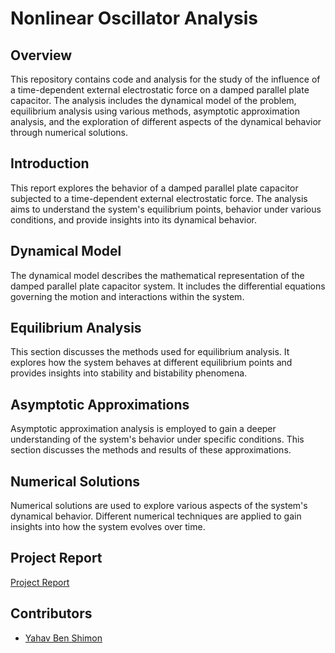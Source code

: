 # Nonlinear Oscillator Analysis

## Overview
This repository contains code and analysis for the study of the influence of a time-dependent external electrostatic force on a damped parallel plate capacitor.
The analysis includes the dynamical model of the problem, equilibrium analysis using various methods, asymptotic approximation analysis,
and the exploration of different aspects of the dynamical behavior through numerical solutions.

## Introduction
This report explores the behavior of a damped parallel plate capacitor subjected to a time-dependent external electrostatic force. The analysis aims to understand the system's equilibrium points,
behavior under various conditions, and provide insights into its dynamical behavior.

## Dynamical Model
The dynamical model describes the mathematical representation of the damped parallel plate capacitor system. It includes the differential equations governing the motion and interactions within the system.

## Equilibrium Analysis
This section discusses the methods used for equilibrium analysis. It explores how the system behaves at different equilibrium points and provides insights into stability and bistability phenomena.

## Asymptotic Approximations
Asymptotic approximation analysis is employed to gain a deeper understanding of the system's behavior under specific conditions. This section discusses the methods and results of these approximations.

## Numerical Solutions
Numerical solutions are used to explore various aspects of the system's dynamical behavior. Different numerical techniques are applied to gain insights into how the system evolves over time.

## Project Report
[Project Report](https://github.com/YahavBenShimon/Nonlinear-Oscillator-Analysis/files/12708362/Project.Report.pdf)

## Contributors
- [Yahav Ben Shimon](https://github.com/YahavBenShimon)



